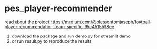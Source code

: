# pes_player-recommender

read about the project:https://medium.com/@blessontomjoseph/football-player-recommendation-team-specific-95c4515598ee

1. download the package and run demo.py for streamlit demo
2. or run result.py to reproduce the results

